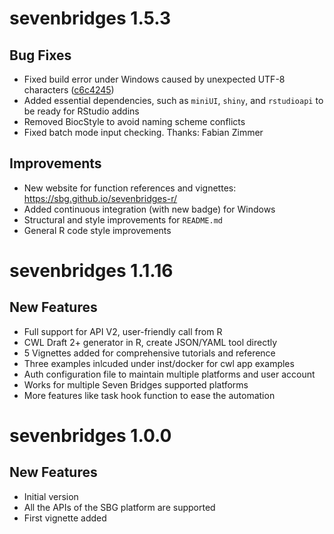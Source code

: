 # sevenbridges 1.5.3

## Bug Fixes

- Fixed build error under Windows caused by unexpected UTF-8 characters ([c6c4245](https://github.com/sbg/sevenbridges-r/commit/b03ed45d5c9495196df311b58a2e275b3f2ea44a))
- Added essential dependencies, such as `miniUI`, `shiny`, and `rstudioapi` to be ready for RStudio addins
- Removed BiocStyle to avoid naming scheme conflicts
- Fixed batch mode input checking. Thanks: Fabian Zimmer

## Improvements

- New website for function references and vignettes: https://sbg.github.io/sevenbridges-r/
- Added continuous integration (with new badge) for Windows
- Structural and style improvements for `README.md`
- General R code style improvements

# sevenbridges 1.1.16

## New Features

- Full support for API V2, user-friendly call from R
- CWL Draft 2+ generator in R, create JSON/YAML tool directly
- 5 Vignettes added for comprehensive tutorials and reference
- Three examples inlcuded under inst/docker for cwl app examples
- Auth configuration file to maintain multiple platforms and user account
- Works for multiple Seven Bridges supported platforms
- More features like task hook function to ease the automation

# sevenbridges 1.0.0

## New Features

- Initial version
- All the APIs of the SBG platform are supported
- First vignette added
